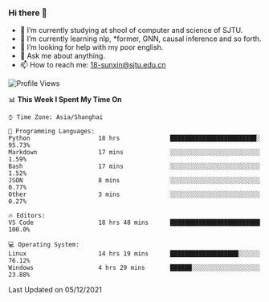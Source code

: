 ### Hi there 👋

<!--
**sunxin000/sunxin000** is a ✨ _special_ ✨ repository because its `README.md` (this file) appears on your GitHub profile.

Here are some ideas to get you started:

- 🔭 I’m currently working on ...
- 🌱 I’m currently learning ...
- 👯 I’m looking to collaborate on ...
- 🤔 I’m looking for help with ...
- 💬 Ask me about ...
- 📫 How to reach me: ...
- 😄 Pronouns: ...
- ⚡ Fun fact: ...
-->
- 🏫 I’m currently studying at shool of computer and science of SJTU.
- 🌱 I’m currently learning nlp, \*former, GNN, causal inference and so forth.
- 🤔 I’m looking for help with my poor english.
- 💬 Ask me about anything.
- 📫 How to reach me: 18-sunxin@sjtu.edu.cn
<!--START_SECTION:waka-->
![Profile Views](http://img.shields.io/badge/Profile%20Views-0-blue)

📊 **This Week I Spent My Time On** 

```text
⌚︎ Time Zone: Asia/Shanghai

💬 Programming Languages: 
Python                   18 hrs              ████████████████████████░   95.73% 
Markdown                 17 mins             ░░░░░░░░░░░░░░░░░░░░░░░░░   1.59% 
Bash                     17 mins             ░░░░░░░░░░░░░░░░░░░░░░░░░   1.52% 
JSON                     8 mins              ░░░░░░░░░░░░░░░░░░░░░░░░░   0.77% 
Other                    3 mins              ░░░░░░░░░░░░░░░░░░░░░░░░░   0.27%

🔥 Editors: 
VS Code                  18 hrs 48 mins      █████████████████████████   100.0%

💻 Operating System: 
Linux                    14 hrs 19 mins      ███████████████████░░░░░░   76.12% 
Windows                  4 hrs 29 mins       ██████░░░░░░░░░░░░░░░░░░░   23.88%

```


 Last Updated on 05/12/2021
<!--END_SECTION:waka-->
